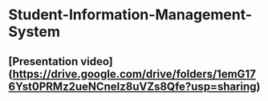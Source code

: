 # Student-Information-Management-System
## [Presentation video] (https://drive.google.com/drive/folders/1emG176Yst0PRMz2ueNCneIz8uVZs8Qfe?usp=sharing)

